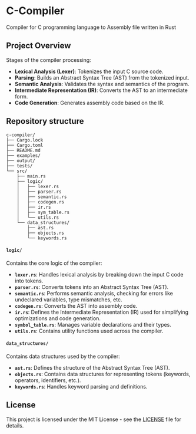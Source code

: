 # C-Compiler
Compiler for C programming language to Assembly file written in Rust

## Project Overview
Stages of the compiler processing: 
- **Lexical Analysis (Lexer)**: Tokenizes the input C source code.
- **Parsing**: Builds an Abstract Syntax Tree (AST) from the tokenized input.
- **Semantic Analysis**: Validates the syntax and semantics of the program.
- **Intermediate Representation (IR)**: Converts the AST to an intermediate form.
- **Code Generation**: Generates assembly code based on the IR.

## Repository structure 
    c-compiler/
    ├── Cargo.lock
    ├── Cargo.toml
    ├── README.md
    ├── examples/
    ├── output/
    ├── tests/
    └── src/
        ├── main.rs
        ├── logic/
        │   ├── lexer.rs
        │   ├── parser.rs
        │   ├── semantic.rs
        │   ├── codegen.rs
        │   ├── ir.rs
        │   ├── sym_table.rs
        │   └── utils.rs
        └── data_structures/
            ├── ast.rs
            ├── objects.rs
            └── keywords.rs

#### `logic/`
Contains the core logic of the compiler:
- **`lexer.rs`**: Handles lexical analysis by breaking down the input C code into tokens.
- **`parser.rs`**: Converts tokens into an Abstract Syntax Tree (AST).
- **`semantic.rs`**: Performs semantic analysis, checking for errors like undeclared variables, type mismatches, etc.
- **`codegen.rs`**: Converts the AST into assembly code.
- **`ir.rs`**: Defines the Intermediate Representation (IR) used for simplifying optimizations and code generation.
- **`symbol_table.rs`**: Manages variable declarations and their types.
- **`utils.rs`**: Contains utility functions used across the compiler.

#### `data_structures/`
Contains data structures used by the compiler:
- **`ast.rs`**: Defines the structure of the Abstract Syntax Tree (AST).
- **`objects.rs`**: Contains data structures for representing tokens (keywords, operators, identifiers, etc.).
- **`keywords.rs`**: Handles keyword parsing and definitions.

## License
This project is licensed under the MIT License - see the [LICENSE](LICENSE) file for details.